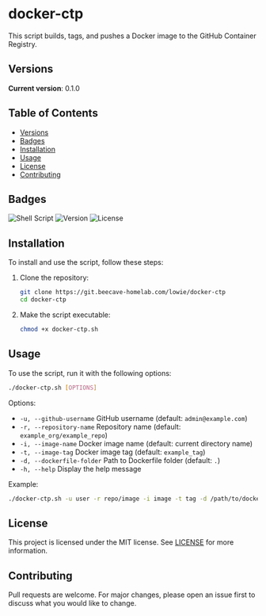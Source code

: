 # docker-ctp

This script builds, tags, and pushes a Docker image to the GitHub Container Registry.

## Versions
**Current version**: 0.1.0

## Table of Contents
- [Versions](#versions)
- [Badges](#badges)
- [Installation](#installation)
- [Usage](#usage)
- [License](#license)
- [Contributing](#contributing)

## Badges
![Shell Script](https://img.shields.io/badge/language-shell-blue)
![Version](https://img.shields.io/badge/version-0.1.0-brightgreen)
![License](https://img.shields.io/badge/license-MIT-green)

## Installation
To install and use the script, follow these steps:

1. Clone the repository:
    ```bash
    git clone https://git.beecave-homelab.com/lowie/docker-ctp
    cd docker-ctp
    ```
2. Make the script executable:
    ```bash
    chmod +x docker-ctp.sh
    ```

## Usage
To use the script, run it with the following options:
```bash
./docker-ctp.sh [OPTIONS]
```
Options:
- `-u, --github-username` GitHub username (default: `admin@example.com`)
- `-r, --repository-name` Repository name (default: `example_org/example_repo`)
- `-i, --image-name` Docker image name (default: current directory name)
- `-t, --image-tag` Docker image tag (default: `example_tag`)
- `-d, --dockerfile-folder` Path to Dockerfile folder (default: `.`)
- `-h, --help` Display the help message

Example:
```bash
./docker-ctp.sh -u user -r repo/image -i image -t tag -d /path/to/dockerfile
```

## License
This project is licensed under the MIT license. See [LICENSE](LICENSE) for more information.

## Contributing
Pull requests are welcome. For major changes, please open an issue first to discuss what you would like to change.